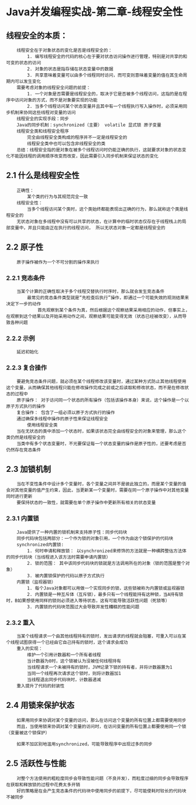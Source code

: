 # Java并发编程实战-第二章-线程安全性  

##	线程安全的本质：  
		线程安全在于对象状态的变化是否是线程安全的：
			1. 编写线程安全的代码的核心在于要对状态访问操作进行管理，特别是对共享的和可变的状态的访问  
			2. 对象的状态是指存储在状态变量中的数据  
			3. 共享意味着变量可以由多个线程同时访问，而可变则意味着变量的值在其生命周期内可以发生变化  
		需要考虑对象的线程安全问题的前提：  
			1. 一个对象是否需要是线程安全的，取决于它是否被多个线程访问，这指的是在程序中访问对象的方式，而不是对象要实现的功能  
			2. 当多个线程访问某个状态变量并且其中有一个线程执行写入操作时，必须采用同步机制来协同这些线程对变量的访问  
		线程安全的实现手段：同步  
		Java的同步机制：synchronized（主要） volatile 显式锁 原子变量  
		线程安全类和线程安全程序  
			完全由线程安全类构成的程序并不一定是线程安全的  
			线程安全类中也可以包含非线程安全的类  
		总结：线程安全指的是对象在被多个线程访问时仍能正确的执行，这就要求对象的状态变化不能因线程的调用顺序改变而改变，因此需要引入同步机制来保证状态的变化  
## 2.1 什么是线程安全性  
		正确性：  
			某个类的行为与其规范完全一致  
		线程安全性：  
			当多个线程访问某个类时，这个类始终都能表现出正确的行为，那么就称这个类是线程安全的  
		无状态对象在多线程中没有可以共享的状态，在计算中的临时状态仅存在于线程栈上的局部变量中，并且只能由正在执行的线程访问， 所以无状态对象一定都是线程安全的
## 2.2 原子性  
		原子操作被作为一个不可分割的操作来执行  
### 2.2.1 竞态条件  
		当某个计算的正确性取决于多个线程交替执行时序时，那么就会发生竞态条件  
			最常见的竞态条件类型就是“先检查后执行”操作，即通过一个可能失效的观测结果来决定下一步的动作  
				首先观察到某个条件为真，然后根据这个观察结果采用相应的动作，但事实上，在观察到这个结果以及开始采用动作之间，观察结果可能变得无效（状态已经被改变），从而导致各种问题  
### 2.2.2 示例  
		延迟初始化  
### 2.2.3 复合操作  
		要避免竞态条件问题，就必须在某个线程修改该变量时，通过某种方式防止其他线程使用这个变量，从而确保其他线程只能在修改操作完成之前或之后读取和修改状态，而不是在修改状态的过程中  
		原子操作： 对于访问同一个状态的所有操作（包括该操作本身）来说，这个操作是一个以原子方式执行的操作  
		复合操作： 包含了一组必须以原子方式执行的操作  
		通过确保多线程中操作的原子性来保证线程安全  
			使用线程安全类  
		当在无状态的类中添加一个状态时，如果该状态完全由线程安全的对象来管理，那么这个类仍然是线程安全的  
		当类中有多个状态变量时，不光要保证每一个状态变量的操作是原子性的，还要考虑是否仍然存在竞态条件    
## 2.3 加锁机制  
		当在不变性条件中设计多个变量时，各个变量之间并不是彼此独立的，而是某个变量的值会对其他变量的值产生约束，因此，当更新某一个变量时，需要在同一个原子操作中对其他变量同时进行更新  
		要保持状态的一致性，就需要在单个原子操作中更新所有相关的状态变量  
### 2.3.1 内置锁  
		Java提供了一种内置的锁机制来支持原子性：同步代码块  
		同步代码块包括两部分：一个作为锁的对象引用，一个作为由这个锁保护的代码块  
		synchronized内置锁:  
			1. 何时申请和释放锁： 以synchronized来修饰的方法就是一种横跨整估方法体的同步代码块（当线程进入该方法时需要申请内置锁）  
			2. 锁的范围： 其中该同步代码块的锁就是方法调用所在的对象（锁的范围是整个对象） 
			3. 被内置锁保护的代码以原子方式执行  
		内置锁（监视器锁）  
			1. 每个Java对象都可以用做一个实现同步的锁，这些锁被称为内置锁或监视器锁  
			2. 内置锁是一种互斥体（互斥锁），最多只有一个线程能持有这种锁，当A持有锁时，B如果想使用同样的锁则必须进入等待状态，这有可能导致活跃性问题（死锁等）  
			3. 内置锁的代码块范围过大会导致并发性糟糕的性能问题  
### 2.3.2 重入  
		当某个线程请求一个由其他线程持有的锁时，发出请求的线程就会阻塞，可重入可以在某个线程试图获得一个已经由它自己持有的锁时，这个请求会成功  
		重入的实现：  
			维护一个引用计数器和一个所有者线程  
			当计数器为0时，这个锁被认为没被任何线程持有  
			当线程请求一个未被持有的锁时，JVM记录下锁的持有者，并将计数器置为1  
			当同一个线程再次请求这个锁时，则将计数器加1  
			当线程退出同步代码块时，计数器递减  
		重入提升了代码的封装性  
## 2.4 用锁来保护状态  
		如果用同步来协调对某个变量的访问，那么在访问这个变量的所有位置上都需要使用同步  
		而且，当使用锁来协调对某个变量的访问时，在访问变量的所有位置上都要使用同一个锁（变量被这个锁保护） 

		如果不加区别地滥用synchronized，可能导致程序中出现过多的同步  
## 2.5 活跃性与性能  
		对整个方法使用的粗粒度同步会导致性能问题（不良并发），而粒度过细的同步会导致程序在获取和释放锁的过程中花费太多开销  
		好的策略是在会产生竞态条件的代码块中使用同步的前提下，尽可能使耗时较长的代码块不被同步  




